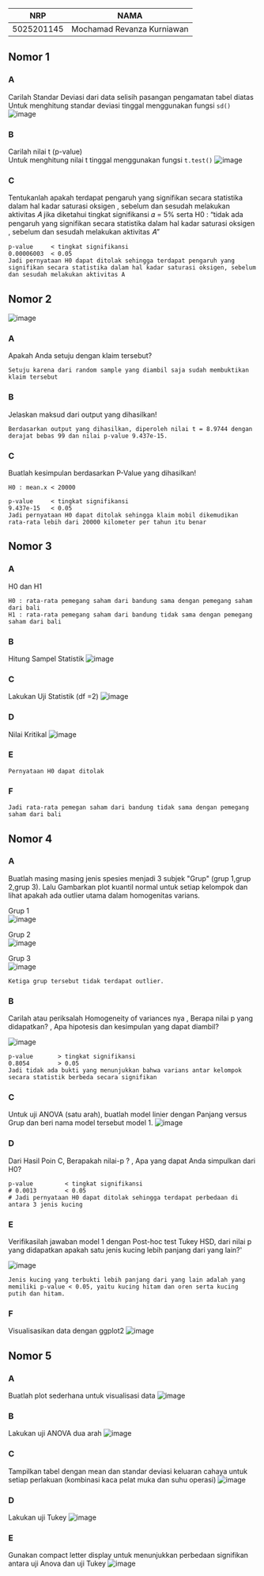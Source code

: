 | NRP        | NAMA                       |
| ---------- | -------------------------- |
| 5025201145 | Mochamad Revanza Kurniawan |

## Nomor 1

### A
Carilah Standar Deviasi dari data selisih pasangan pengamatan tabel
diatas </br>
Untuk menghitung standar deviasi tinggal menggunakan fungsi `sd()`
![image](https://user-images.githubusercontent.com/73029778/170860638-691d8d7f-fc18-4827-9238-11c0c66f0ba3.png)
### B
Carilah nilai t (p-value) </br>
Untuk menghitung nilai t tinggal menggunakan fungsi `t.test()`
![image](https://user-images.githubusercontent.com/73029778/170860681-4d79cdc3-aafd-4375-a416-dc50f2ecf0aa.png)
### C
Tentukanlah apakah terdapat pengaruh yang signifikan secara statistika
dalam hal kadar saturasi oksigen , sebelum dan sesudah melakukan
aktivitas 𝐴 jika diketahui tingkat signifikansi 𝛼 = 5% serta H0 : “tidak ada
pengaruh yang signifikan secara statistika dalam hal kadar saturasi
oksigen , sebelum dan sesudah melakukan aktivitas 𝐴”

```
p-value     < tingkat signifikansi 
0.00006003  < 0.05
Jadi pernyataan H0 dapat ditolak sehingga terdapat pengaruh yang signifikan secara statistika dalam hal kadar saturasi oksigen, sebelum dan sesudah melakukan aktivitas A
```
## Nomor 2
![image](https://user-images.githubusercontent.com/73029778/170860838-60deb974-5a4b-44dc-bc2a-ed807d7ea929.png)
### A
Apakah Anda setuju dengan klaim tersebut?
```
Setuju karena dari random sample yang diambil saja sudah membuktikan klaim tersebut
```
### B
Jelaskan maksud dari output yang dihasilkan!
```
Berdasarkan output yang dihasilkan, diperoleh nilai t = 8.9744 dengan derajat bebas 99 dan nilai p-value 9.437e-15. 
```
### C
Buatlah kesimpulan berdasarkan P-Value yang dihasilkan!
```
H0 : mean.x < 20000

p-value     < tingkat signifikansi 
9.437e-15   < 0.05
Jadi pernyataan H0 dapat ditolak sehingga klaim mobil dikemudikan rata-rata lebih dari 20000 kilometer per tahun itu benar
```
## Nomor 3
### A
H0 dan H1
```
H0 : rata-rata pemegang saham dari bandung sama dengan pemegang saham dari bali
H1 : rata-rata pemegang saham dari bandung tidak sama dengan pemegang saham dari bali
```
### B
Hitung Sampel Statistik
![image](https://user-images.githubusercontent.com/73029778/170874818-6a222fb1-d9ac-4e27-9949-818133cadb74.png)
### C
Lakukan Uji Statistik (df =2)
![image](https://user-images.githubusercontent.com/73029778/170876532-d9d93bd3-79a9-498e-9de8-ae46c71c2642.png)
### D 
Nilai Kritikal
![image](https://user-images.githubusercontent.com/73029778/170874837-867ea08e-d7aa-49d0-b1fd-94e8b7d23035.png)
### E
```
Pernyataan H0 dapat ditolak
```
### F
```
Jadi rata-rata pemegan saham dari bandung tidak sama dengan pemegang saham dari bali
```
## Nomor 4
### A
Buatlah masing masing jenis spesies menjadi 3 subjek "Grup" (grup 1,grup
2,grup 3). Lalu Gambarkan plot kuantil normal untuk setiap kelompok dan
lihat apakah ada outlier utama dalam homogenitas varians.

Grup 1 <br>
![image](https://user-images.githubusercontent.com/73029778/170869766-1ccee503-6e43-463f-a97d-e48f360bbbae.png)<br>

Grup 2 <br>
![image](https://user-images.githubusercontent.com/73029778/170869794-7693fa4b-5491-46dd-a1f2-4b899925f1f7.png)<br>

Grup 3 <br>
![image](https://user-images.githubusercontent.com/73029778/170869804-ae9ef1cb-ccfa-428a-ad53-d6093ef6c88b.png)

```
Ketiga grup tersebut tidak terdapat outlier.
```
### B
Carilah atau periksalah Homogeneity of variances nya , Berapa nilai p yang
didapatkan? , Apa hipotesis dan kesimpulan yang dapat diambil?

![image](https://user-images.githubusercontent.com/73029778/170869964-4c729340-b6ad-4997-a287-35f69a410042.png)
```
p-value       > tingkat signifikansi 
0.8054        > 0.05
Jadi tidak ada bukti yang menunjukkan bahwa varians antar kelompok secara statistik berbeda secara signifikan
```
### C
Untuk uji ANOVA (satu arah), buatlah model linier dengan Panjang versus
Grup dan beri nama model tersebut model 1.
![image](https://user-images.githubusercontent.com/73029778/170870172-b6f284e7-70c0-401c-bebc-3e3c1040f81b.png)

### D
Dari Hasil Poin C, Berapakah nilai-p ? , Apa yang dapat Anda simpulkan
dari H0?
```
p-value         < tingkat signifikansi 
# 0.0013        < 0.05
# Jadi pernyataan H0 dapat ditolak sehingga terdapat perbedaan di antara 3 jenis kucing
```

### E
Verifikasilah jawaban model 1 dengan Post-hoc test Tukey HSD, dari nilai p
yang didapatkan apakah satu jenis kucing lebih panjang dari yang lain?'

![image](https://user-images.githubusercontent.com/73029778/170871652-8d8de839-de3a-43a5-a351-bcfc7d9adff0.png)
```
Jenis kucing yang terbukti lebih panjang dari yang lain adalah yang memiliki p-value < 0.05, yaitu kucing hitam dan oren serta kucing putih dan hitam.
```
### F
Visualisasikan data dengan ggplot2
![image](https://user-images.githubusercontent.com/73029778/170870335-d82c756d-b604-4507-a4c6-13a50ba08d10.png)

## Nomor 5
### A
Buatlah plot sederhana untuk visualisasi data
![image](https://user-images.githubusercontent.com/73029778/170860941-0121d4b6-30b8-48f8-ac07-1a7dbbfa5986.png)
### B
Lakukan uji ANOVA dua arah
![image](https://user-images.githubusercontent.com/73029778/170861020-1f148ecc-41cb-485d-b67e-55fa386c33a6.png)
### C
Tampilkan tabel dengan mean dan standar deviasi keluaran cahaya untuk
setiap perlakuan (kombinasi kaca pelat muka dan suhu operasi)
![image](https://user-images.githubusercontent.com/73029778/170861046-d263107e-701e-4362-ba85-229868d931e4.png)
### D
Lakukan uji Tukey
![image](https://user-images.githubusercontent.com/73029778/170861166-c24a8a62-ac79-4b7f-8139-6386cf9c68cb.png)
### E
Gunakan compact letter display untuk menunjukkan perbedaan signifikan
antara uji Anova dan uji Tukey
![image](https://user-images.githubusercontent.com/73029778/170861195-f58f5fd2-711d-4f79-8132-016620b4ef0e.png)